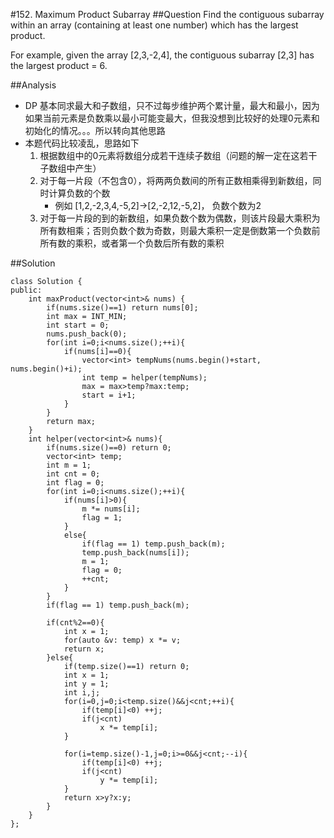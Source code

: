 #152. Maximum Product Subarray
##Question
Find the contiguous subarray within an array (containing at least one number) which has the largest product.

For example, given the array [2,3,-2,4],
the contiguous subarray [2,3] has the largest product = 6.

##Analysis
* DP 基本同求最大和子数组，只不过每步维护两个累计量，最大和最小，因为如果当前元素是负数乘以最小可能变最大，但我没想到比较好的处理0元素和初始化的情况。。。所以转向其他思路
* 本题代码比较凌乱，思路如下
	1. 根据数组中的0元素将数组分成若干连续子数组（问题的解一定在这若干子数组中产生）
	2. 对于每一片段（不包含0），将两两负数间的所有正数相乘得到新数组，同时计算负数的个数
		* 例如 [1,2,-2,3,4,-5,2]->[2,-2,12,-5,2]， 负数个数为2
	3. 对于每一片段的到的新数组，如果负数个数为偶数，则该片段最大乘积为所有数相乘；否则负数个数为奇数，则最大乘积一定是倒数第一个负数前所有数的乘积，或者第一个负数后所有数的乘积

##Solution
```
class Solution {
public:
    int maxProduct(vector<int>& nums) {
        if(nums.size()==1) return nums[0];
        int max = INT_MIN;
        int start = 0;
        nums.push_back(0);
        for(int i=0;i<nums.size();++i){
            if(nums[i]==0){
                vector<int> tempNums(nums.begin()+start, nums.begin()+i);
                int temp = helper(tempNums);
                max = max>temp?max:temp;
                start = i+1;
            }
        }
        return max;
    }
    int helper(vector<int>& nums){
        if(nums.size()==0) return 0;
        vector<int> temp;
        int m = 1;
        int cnt = 0;
        int flag = 0;
        for(int i=0;i<nums.size();++i){
            if(nums[i]>0){
                m *= nums[i];
                flag = 1;
            }
            else{
                if(flag == 1) temp.push_back(m);
                temp.push_back(nums[i]);
                m = 1;
                flag = 0;
                ++cnt;
            }
        }
        if(flag == 1) temp.push_back(m);
        
        if(cnt%2==0){
            int x = 1;
            for(auto &v: temp) x *= v;
            return x;
        }else{
            if(temp.size()==1) return 0;
            int x = 1;
            int y = 1;
            int i,j;
            for(i=0,j=0;i<temp.size()&&j<cnt;++i){
                if(temp[i]<0) ++j;
                if(j<cnt)
                    x *= temp[i];
            }
            
            for(i=temp.size()-1,j=0;i>=0&&j<cnt;--i){
                if(temp[i]<0) ++j;
                if(j<cnt)
                    y *= temp[i];
            }
            return x>y?x:y;
        }
    }
};
```
